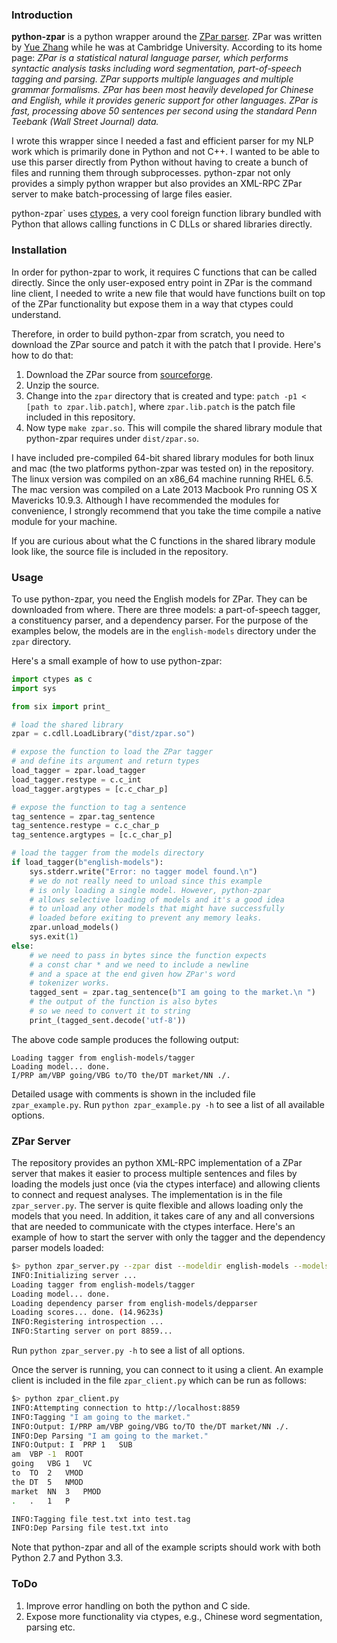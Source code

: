 ### Introduction

**python-zpar** is a python wrapper around the [ZPar parser](http://www.sutd.edu.sg/cmsresource/faculty/yuezhang/zpar.html). ZPar was written by [Yue Zhang](http://www.sutd.edu.sg/yuezhang.aspx) while he was at Cambridge University. According to its home page: *ZPar is a statistical natural language parser, which performs syntactic analysis tasks including word segmentation, part-of-speech tagging and parsing. ZPar supports multiple languages and multiple grammar formalisms. ZPar has been most heavily developed for Chinese and English, while it provides generic support for other languages. ZPar is fast, processing above 50 sentences per second using the standard Penn Teebank (Wall Street Journal) data.*

I wrote this wrapper since I needed a fast and efficient parser for my NLP work which is primarily done in Python and not C++. I wanted to be able to use this parser directly from Python without having to create a bunch of files and running them through subprocesses. python-zpar not only provides a simply python wrapper but also provides an XML-RPC ZPar server to make batch-processing of large files easier.

python-zpar` uses [ctypes](https://docs.python.org/3.3/library/ctypes.html), a very cool foreign function library bundled with Python that allows calling functions in C DLLs or shared libraries directly.


### Installation
In order for python-zpar to work, it requires C functions that can be called directly. Since the only user-exposed entry point in ZPar is the command line client, I needed to write a new file that would have functions built on top of the ZPar functionality but expose them in a way that ctypes could understand.

Therefore, in order to build python-zpar from scratch, you need to download the ZPar source and patch it with the patch that I provide. Here's how to do that:

1. Download the ZPar source from [sourceforge](http://www.sourceforge.net/projects/zpar).
2. Unzip the source.
3. Change into the `zpar` directory that is created and type: `patch -p1 < [path to zpar.lib.patch]`, where `zpar.lib.patch` is the patch file included in this repository.
4. Now type `make zpar.so`. This will compile the shared library module that python-zpar requires under `dist/zpar.so`.

I have included pre-compiled 64-bit shared library modules for both linux and mac (the two platforms python-zpar was tested on) in the repository. The linux version was compiled on an x86_64 machine running RHEL 6.5. The mac version was compiled on a Late 2013 Macbook Pro running OS X Mavericks 10.9.3. Although I have recommended the modules for convenience, I strongly recommend that you take the time compile a native module for your machine.

If you are curious about what the C functions in the shared library module look like, the source file is included in the repository.

### Usage

To use python-zpar, you need the English models for ZPar. They can be downloaded from where. There are three models: a part-of-speech tagger, a constituency parser, and a dependency parser. For the purpose of the examples below, the models are in the `english-models` directory under the `zpar` directory.

Here's a small example of how to use python-zpar:

```python
import ctypes as c
import sys

from six import print_

# load the shared library
zpar = c.cdll.LoadLibrary("dist/zpar.so")

# expose the function to load the ZPar tagger
# and define its argument and return types
load_tagger = zpar.load_tagger
load_tagger.restype = c.c_int
load_tagger.argtypes = [c.c_char_p]

# expose the function to tag a sentence
tag_sentence = zpar.tag_sentence
tag_sentence.restype = c.c_char_p
tag_sentence.argtypes = [c.c_char_p]

# load the tagger from the models directory
if load_tagger(b"english-models"):
    sys.stderr.write("Error: no tagger model found.\n")
    # we do not really need to unload since this example
    # is only loading a single model. However, python-zpar
    # allows selective loading of models and it's a good idea
    # to unload any other models that might have successfully
    # loaded before exiting to prevent any memory leaks.
    zpar.unload_models()
    sys.exit(1)
else:
    # we need to pass in bytes since the function expects
    # a const char * and we need to include a newline
    # and a space at the end given how ZPar's word
    # tokenizer works.
    tagged_sent = zpar.tag_sentence(b"I am going to the market.\n ")
    # the output of the function is also bytes
    # so we need to convert it to string
    print_(tagged_sent.decode('utf-8'))


```

The above code sample produces the following output:

```
Loading tagger from english-models/tagger
Loading model... done.
I/PRP am/VBP going/VBG to/TO the/DT market/NN ./.
```

Detailed usage with comments is shown in the included file `zpar_example.py`. Run `python zpar_example.py -h` to see a list of all available options.


### ZPar Server
The repository provides an python XML-RPC implementation of a ZPar server that makes it easier to process multiple sentences and files by loading the models just once (via the ctypes interface) and allowing clients to connect and request analyses. The implementation is in the file `zpar_server.py`. The server is quite flexible and allows loading only the models that you need. In addition, it takes care of any and all conversions that are needed to communicate with the ctypes interface. Here's an example of how to start the server with only the tagger and the dependency parser models loaded:

```bash
$> python zpar_server.py --zpar dist --modeldir english-models --models tagger depparser
INFO:Initializing server ...
Loading tagger from english-models/tagger
Loading model... done.
Loading dependency parser from english-models/depparser
Loading scores... done. (14.9623s)
INFO:Registering introspection ...
INFO:Starting server on port 8859...
```

Run `python zpar_server.py -h` to see a list of all options.


Once the server is running, you can connect to it using a client. An example client is included in the file `zpar_client.py` which can be run as follows:

```bash
$> python zpar_client.py
INFO:Attempting connection to http://localhost:8859
INFO:Tagging "I am going to the market."
INFO:Output: I/PRP am/VBP going/VBG to/TO the/DT market/NN ./.
INFO:Dep Parsing "I am going to the market."
INFO:Output: I  PRP 1   SUB
am  VBP -1  ROOT
going   VBG 1   VC
to  TO  2   VMOD
the DT  5   NMOD
market  NN  3   PMOD
.   .   1   P

INFO:Tagging file test.txt into test.tag
INFO:Dep Parsing file test.txt into

```

Note that python-zpar and all of the example scripts should work with both Python 2.7 and Python 3.3.

### ToDo

1. Improve error handling on both the python and C side.
2. Expose more functionality via ctypes, e.g., Chinese word segmentation, parsing etc.
